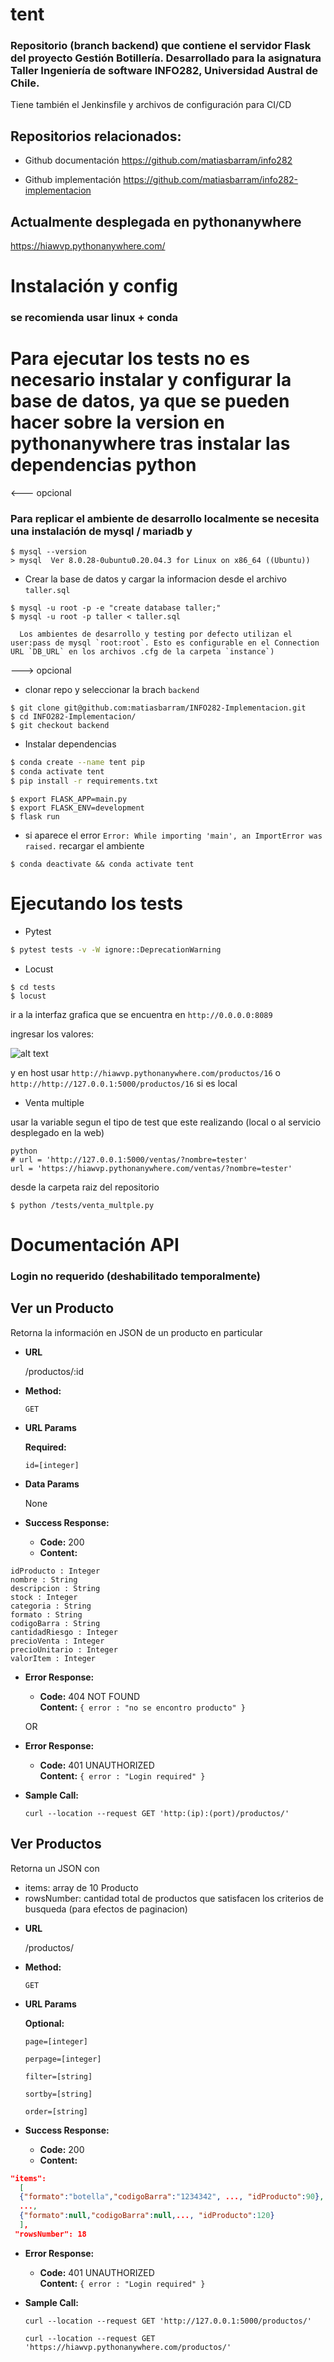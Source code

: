 # tent

### Repositorio (branch backend) que contiene el servidor Flask del proyecto Gestión Botillería. Desarrollado para la asignatura Taller Ingeniería de software INFO282, Universidad Austral de Chile.

Tiene también el Jenkinsfile y archivos de configuración para CI/CD

## Repositorios relacionados:

* Github documentación https://github.com/matiasbarram/info282

* Github implementación https://github.com/matiasbarram/info282-implementacion

## Actualmente desplegada en pythonanywhere

https://hiawvp.pythonanywhere.com/

# Instalación y config

### se recomienda usar linux + conda 

# Para ejecutar los tests no es necesario instalar y configurar la base de datos, ya que se pueden hacer sobre la version en pythonanywhere tras instalar las dependencias python

<--- opcional
### Para replicar el ambiente de desarrollo localmente se necesita una instalación de mysql / mariadb y

```
$ mysql --version
> mysql  Ver 8.0.28-0ubuntu0.20.04.3 for Linux on x86_64 ((Ubuntu))
```

- Crear la base de datos y cargar la informacion desde el archivo `taller.sql`

```
$ mysql -u root -p -e "create database taller;"
$ mysql -u root -p taller < taller.sql

  Los ambientes de desarrollo y testing por defecto utilizan el user:pass de mysql `root:root`. Esto es configurable en el Connection URL `DB_URL` en los archivos .cfg de la carpeta `instance`)
```
---> opcional


- clonar repo y seleccionar la brach `backend`

```
$ git clone git@github.com:matiasbarram/INFO282-Implementacion.git
$ cd INFO282-Implementacion/
$ git checkout backend
```

- Instalar dependencias

```bash
$ conda create --name tent pip
$ conda activate tent
$ pip install -r requirements.txt
```



```
$ export FLASK_APP=main.py
$ export FLASK_ENV=development
$ flask run
```

- si aparece el error `Error: While importing 'main', an ImportError was raised.`  recargar el ambiente

```
$ conda deactivate && conda activate tent
```

# Ejecutando los tests

- Pytest

```bash
$ pytest tests -v -W ignore::DeprecationWarning
```

- Locust

```
$ cd tests
$ locust
```
ir a la interfaz grafica que se encuentra en `http://0.0.0.0:8089` 

ingresar los valores:

![alt text](tests/locust_config.png)

y en host usar `http://hiawvp.pythonanywhere.com/productos/16` o `http://http://127.0.0.1:5000/productos/16` si es local

- Venta multiple

usar la variable segun el tipo de test que este realizando (local o al servicio desplegado en la web)

```
python
# url = 'http://127.0.0.1:5000/ventas/?nombre=tester'
url = 'https://hiawvp.pythonanywhere.com/ventas/?nombre=tester'
```

desde la carpeta raiz del repositorio

`$ python /tests/venta_multple.py`



# Documentación API

### Login no requerido (deshabilitado temporalmente)

**Ver un Producto**
----
  Retorna la información en JSON de un producto en particular

* **URL**

  /productos/:id

* **Method:**

  `GET`
  
*  **URL Params**

   **Required:**
 
   `id=[integer]`

* **Data Params**

  None

* **Success Response:**

  * **Code:** 200 <br />
  * **Content:** 

```
idProducto : Integer
nombre : String
descripcion : String
stock : Integer
categoria : String
formato : String
codigoBarra : String
cantidadRiesgo : Integer
precioVenta : Integer
precioUnitario : Integer
valorItem : Integer

```
 
* **Error Response:**

  * **Code:** 404 NOT FOUND <br />
    **Content:** `{ error : "no se encontro producto" }`

  OR

* **Error Response:**

  * **Code:** 401 UNAUTHORIZED <br />
    **Content:** `{ error : "Login required" }`


* **Sample Call:**
 
  ```shell
  curl --location --request GET 'http:(ip):(port)/productos/'
  ```


**Ver Productos**
----
  Retorna un JSON con
  - items: array de 10 Producto
  - rowsNumber: cantidad total de productos que satisfacen los criterios de busqueda (para efectos de paginacion)
  
* **URL**

  /productos/

* **Method:**

  `GET`
  
*  **URL Params**

    **Optional:**

    ```page=[integer]```

    ```perpage=[integer]```

    ```filter=[string]```

    ```sortby=[string]```

    ```order=[string]```

* **Success Response:**

  * **Code:** 200 <br />
  * **Content:**
    
```json    	
"items": 
  [
  {"formato":"botella","codigoBarra":"1234342", ..., "idProducto":90},
  ...,
  {"formato":null,"codigoBarra":null,..., "idProducto":120}
  ],
 "rowsNumber": 18
 ```
* **Error Response:**

  * **Code:** 401 UNAUTHORIZED <br />
    **Content:** `{ error : "Login required" }`

* **Sample Call:**

  ```shell
  curl --location --request GET 'http://127.0.0.1:5000/productos/'
  ```
  
    ```shell
  curl --location --request GET 'https://hiawvp.pythonanywhere.com/productos/'
  ```
    
    

